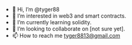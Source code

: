 - 👋 Hi, I’m @tyger88
- 👀 I’m interested in web3 and smart contracts.
- 🌱 I’m currently learning solidity.
- 💞️ I’m looking to collaborate on [not sure yet].
- 📫 How to reach me tyger8813@gmail.com

<!---
tyger88/tyger88 is a ✨ special ✨ repository because its `README.md` (this file) appears on your GitHub profile.
You can click the Preview link to take a look at your changes.
--->
